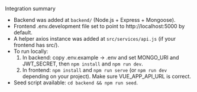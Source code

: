 Integration summary
- Backend was added at `backend/` (Node.js + Express + Mongoose).
- Frontend .env.development file set to point to http://localhost:5000 by default.
- A helper axios instance was added at `src/services/api.js` (if your frontend has src/).
- To run locally:
  1. In backend: copy .env.example -> .env and set MONGO_URI and JWT_SECRET, then `npm install` and `npm run dev`.
  2. In frontend: `npm install` and `npm run serve` (or `npm run dev` depending on your project). Make sure VUE_APP_API_URL is correct.
- Seed script available: `cd backend && npm run seed`.
